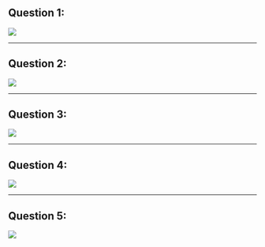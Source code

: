 Question 1:
------------
![](https://github.com/YasminFathy/Coursera-Machine-Learning-AndrewNg/blob/master/Week1/imgs/Quiz3_1.png)


------------------------------------------------------------------------------------------------------------------------

Question 2:
------------
![](https://github.com/YasminFathy/Coursera-Machine-Learning-AndrewNg/blob/master/Week1/imgs/Quiz3_2.png)


------------------------------------------------------------------------------------------------------------------------


Question 3:
------------
![](https://github.com/YasminFathy/Coursera-Machine-Learning-AndrewNg/blob/master/Week1/imgs/Quiz3_3.png)


------------------------------------------------------------------------------------------------------------------------

Question 4:
------------
![](https://github.com/YasminFathy/Coursera-Machine-Learning-AndrewNg/blob/master/Week1/imgs/Quiz3_4.png)


------------------------------------------------------------------------------------------------------------------------

Question 5:
------------
![](https://github.com/YasminFathy/Coursera-Machine-Learning-AndrewNg/blob/master/Week1/imgs/Quiz3_5.png)



